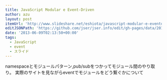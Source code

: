 ```yaml
---
title: JavaScript Modular e Event-Driven
author: azu
layout: post
itemUrl: 'http://www.slideshare.net/eshiota/javascript-modular-e-eventdriven'
editJSONPath: 'https://github.com/jser/jser.info/edit/gh-pages/data/2013/06/index.json'
date: '2013-06-09T02:13:50+00:00'
tags:
  - JavaScript
  - event
  - スライド
---
```

namespaceとモジュールパターン,pub/subをつかってモジュール間のやり取り。 実際のサイトを見ながらeventでモジュールをどう繋ぐかについて
